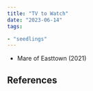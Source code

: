 ```yaml
---
title: "TV to Watch"
date: "2023-06-14"
tags:

- "seedlings"
---
```


- Mare of Easttown (2021)

## References